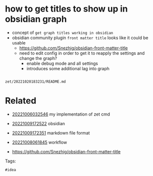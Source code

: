 # how to get titles to show up in obsidian graph

- concept of `get graph titles working in obsidian`
- obsidian community plugin `front matter title` looks like it could be usable
  - https://github.com/Snezhig/obsidian-front-matter-title
  - need to edit config in order to get it to reapply the settings and change the graph?
    - enable debug mode and all settings
    - introduces some additional lag into graph

```
```

` zet/20221020183231/README.md `

# Related

- [20221006032546](/zet/20221006032546/README.md) my implementation of zet cmd

- [20221009172522](/zet/20221009172522/README.md) obsidian

- [20221009172351](/zet/20221009172351/README.md) markdown file format

- [20221008061845](/zet/20221008061845/README.md) workflow
- https://github.com/Snezhig/obsidian-front-matter-title

Tags:

    #idea
